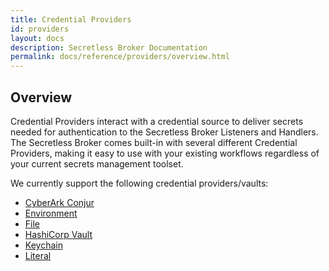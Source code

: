 ```yaml
---
title: Credential Providers
id: providers
layout: docs
description: Secretless Broker Documentation
permalink: docs/reference/providers/overview.html
--- 
```


## Overview

Credential Providers interact with a credential source to deliver secrets needed for authentication
to the Secretless Broker Listeners and Handlers. The Secretless Broker comes built-in with several different
Credential Providers, making it easy to use with your existing workflows regardless of your current
secrets management toolset.

We currently support the following credential providers/vaults:
- [CyberArk Conjur](/docs/reference/providers/conjur.html)
- [Environment](/docs/reference/providers/env.html)
- [File](/docs/reference/providers/file.html)
- [HashiCorp Vault](/docs/reference/providers/vault.html)
- [Keychain](/docs/reference/providers/keychain.html)
- [Literal](/docs/reference/providers/literal.html)
